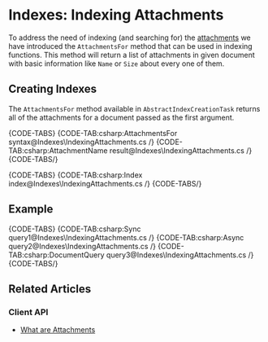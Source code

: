 # Indexes: Indexing Attachments

To address the need of indexing (and searching for) the [attachments](../client-api/session/attachments/what-are-attachments) we have introduced the `AttachmentsFor` method that can be used in indexing functions. This method will return a list of attachments in given document with basic information like `Name` or `Size` about every one of them.

## Creating Indexes

The `AttachmentsFor` method available in `AbstractIndexCreationTask` returns all of the attachments for a document passed as the first argument.

{CODE-TABS}
{CODE-TAB:csharp:AttachmentsFor syntax@Indexes\IndexingAttachments.cs /}
{CODE-TAB:csharp:AttachmentName result@Indexes\IndexingAttachments.cs /}
{CODE-TABS/}

{CODE-TABS}
{CODE-TAB:csharp:Index index@Indexes\IndexingAttachments.cs /}
{CODE-TABS/}

## Example

{CODE-TABS}
{CODE-TAB:csharp:Sync query1@Indexes\IndexingAttachments.cs /}
{CODE-TAB:csharp:Async query2@Indexes\IndexingAttachments.cs /}
{CODE-TAB:csharp:DocumentQuery query3@Indexes\IndexingAttachments.cs /}
{CODE-TABS/}

## Related Articles

### Client API

- [What are Attachments](../client-api/session/attachments/what-are-attachments)
